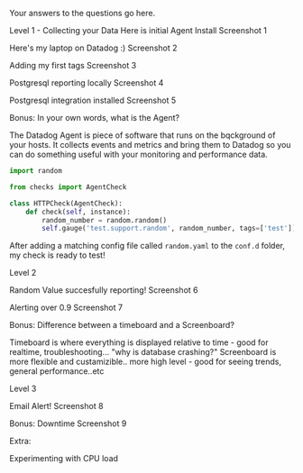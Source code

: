 Your answers to the questions go here.

Level 1 - Collecting your Data
Here is initial Agent Install
Screenshot 1 

Here's my laptop on Datadog :)
Screenshot 2 

Adding my first tags 
Screenshot 3

Postgresql reporting locally
Screenshot 4

Postgresql integration installed 
Screenshot 5




Bonus: In your own words, what is the Agent?

The Datadog Agent is piece of software that runs on the bqckground of your hosts. It collects events and metrics and bring them to Datadog so you can do something useful with your monitoring and performance data.

```PYTHON
import random

from checks import AgentCheck

class HTTPCheck(AgentCheck):
    def check(self, instance):
        random_number = random.random()
        self.gauge('test.support.random', random_number, tags=['test'])
```
After adding a matching config file called `random.yaml` to the `conf.d` folder, my check is ready to test!

Level 2


Random Value succesfully reporting!
Screenshot 6

Alerting over 0.9 
Screenshot 7

Bonus: Difference between a timeboard and a Screenboard?

Timeboard is where everything is displayed relative to time - good for realtime, troubleshooting... "why is database crashing?"
Screenboard is more flexible and custamizible.. more high level - good for seeing trends, general performance..etc


Level 3 

Email Alert!
Screenshot 8



Bonus: 
Downtime
Screenshot 9

Extra:

Experimenting with CPU load
